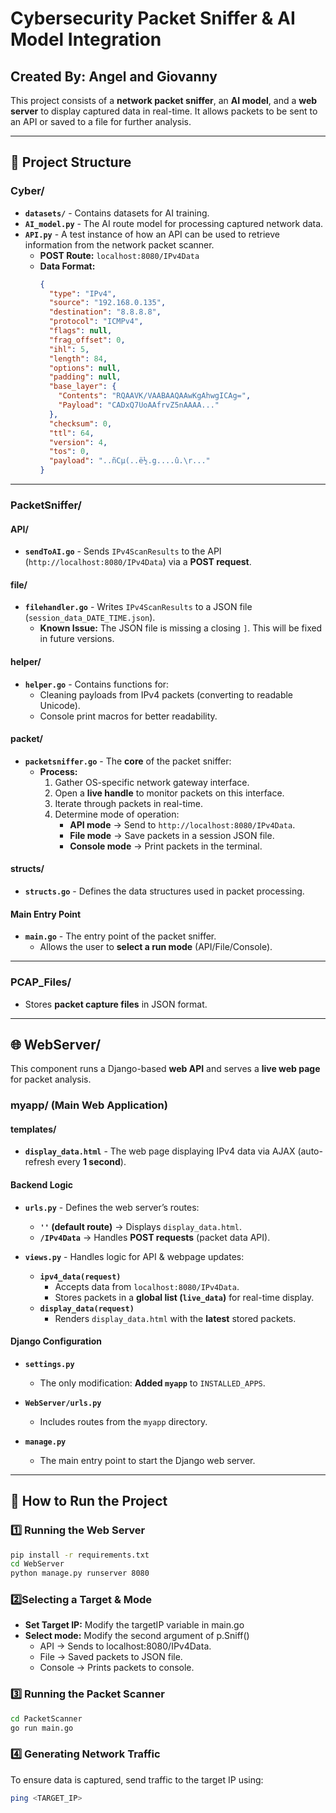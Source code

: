 # Cybersecurity Packet Sniffer & AI Model Integration  

## **Created By:** Angel and Giovanny  

This project consists of a **network packet sniffer**, an **AI model**, and a **web server** to display captured data in real-time. It allows packets to be sent to an API or saved to a file for further analysis.  

---

## **📂 Project Structure**  

### **Cyber/**  
- **`datasets/`** - Contains datasets for AI training.  
- **`AI_model.py`** - The AI route model for processing captured network data.  
- **`API.py`** - A test instance of how an API can be used to retrieve information from the network packet scanner.  
  - **POST Route:** `localhost:8080/IPv4Data`  
  - **Data Format:**  
    ```json
    {
      "type": "IPv4",
      "source": "192.168.0.135",
      "destination": "8.8.8.8",
      "protocol": "ICMPv4",
      "flags": null,
      "frag_offset": 0,
      "ihl": 5,
      "length": 84,
      "options": null,
      "padding": null,
      "base_layer": {
        "Contents": "RQAAVK/VAABAAQAAwKgAhwgICAg=",
        "Payload": "CADxQ7UoAAfrvZ5nAAAA..."
      },
      "checksum": 0,
      "ttl": 64,
      "version": 4,
      "tos": 0,
      "payload": "..ñCµ(..ë½.g....û.\r..."
    }
    ```

---

### **PacketSniffer/**  
#### **API/**  
- **`sendToAI.go`** - Sends `IPv4ScanResults` to the API (`http://localhost:8080/IPv4Data`) via a **POST request**.  

#### **file/**  
- **`filehandler.go`** - Writes `IPv4ScanResults` to a JSON file (`session_data_DATE_TIME.json`).  
  - **Known Issue:** The JSON file is missing a closing `]`. This will be fixed in future versions.  

#### **helper/**  
- **`helper.go`** - Contains functions for:  
  - Cleaning payloads from IPv4 packets (converting to readable Unicode).  
  - Console print macros for better readability.  

#### **packet/**  
- **`packetsniffer.go`** - The **core** of the packet sniffer:  
  - **Process:**  
    1. Gather OS-specific network gateway interface.  
    2. Open a **live handle** to monitor packets on this interface.  
    3. Iterate through packets in real-time.  
    4. Determine mode of operation:  
       - **API mode** → Send to `http://localhost:8080/IPv4Data`.  
       - **File mode** → Save packets in a session JSON file.  
       - **Console mode** → Print packets in the terminal.  

#### **structs/**  
- **`structs.go`** - Defines the data structures used in packet processing.  

#### **Main Entry Point**  
- **`main.go`** - The entry point of the packet sniffer.  
  - Allows the user to **select a run mode** (API/File/Console).  

---

### **PCAP_Files/**  
- Stores **packet capture files** in JSON format.  

---

## **🌐 WebServer/**  
This component runs a Django-based **web API** and serves a **live web page** for packet analysis.  

### **myapp/** (Main Web Application)  
#### **templates/**  
- **`display_data.html`** - The web page displaying IPv4 data via AJAX (auto-refresh every **1 second**).  

#### **Backend Logic**  
- **`urls.py`** - Defines the web server’s routes:  
  - **`''` (default route)** → Displays `display_data.html`.  
  - **`/IPv4Data`** → Handles **POST requests** (packet data API).  

- **`views.py`** - Handles logic for API & webpage updates:  
  - **`ipv4_data(request)`**  
    - Accepts data from `localhost:8080/IPv4Data`.  
    - Stores packets in a **global list (`live_data`)** for real-time display.  
  - **`display_data(request)`**  
    - Renders `display_data.html` with the **latest** stored packets.  

#### **Django Configuration**  
- **`settings.py`**  
  - The only modification: **Added `myapp`** to `INSTALLED_APPS`.  

- **`WebServer/urls.py`**  
  - Includes routes from the `myapp` directory.  

- **`manage.py`**  
  - The main entry point to start the Django web server.  

---

## **🚀 How to Run the Project**  

### **1️⃣ Running the Web Server**  
```bash
pip install -r requirements.txt
cd WebServer
python manage.py runserver 8080
```
### **2️⃣Selecting a Target & Mode**
- **Set Target IP:** Modify the targetIP variable in main.go
- **Select mode:** Modify the second argument of p.Sniff()
    - API -> Sends to localhost:8080/IPv4Data.
    - File -> Saved packets to JSON file.
    - Console -> Prints packets to console.

### **3️⃣ Running the Packet Scanner**
```bash
cd PacketScanner
go run main.go
```

### **4️⃣ Generating Network Traffic**
To ensure data is captured, send traffic to the target IP using:
```bash
ping <TARGET_IP>
```